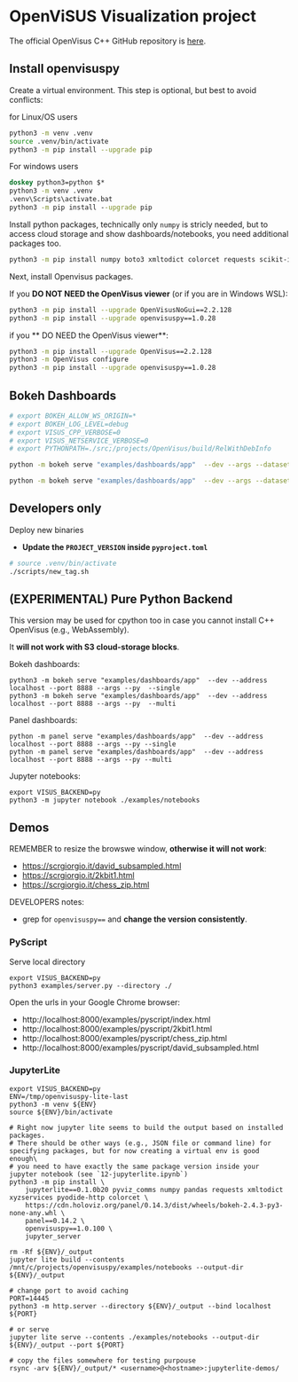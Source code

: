 # OpenViSUS Visualization project

The official OpenVisus C++ GitHub repository is [here](https://github.com/sci-visus/OpenVisus).

## Install openvisuspy

Create a virtual environment. This step is optional, but best to avoid conflicts:

for Linux/OS users


```bash
python3 -m venv .venv
source .venv/bin/activate
python3 -m pip install --upgrade pip
```

For windows users

```bat
doskey python3=python $*
python3 -m venv .venv
.venv\Scripts\activate.bat
python3 -m pip install --upgrade pip
```

Install python packages, technically only `numpy` is stricly needed, but to access cloud storage and show dashboards/notebooks, you need additional packages too.

```bash
python3 -m pip install numpy boto3 xmltodict colorcet requests scikit-image matplotlib bokeh==3.1.1 panel==1.3.6 itkwidgets[all] pyvista vtk jupyter
```

Next, install Openvisus packages. 


If you **DO NOT NEED the OpenVisus viewer** (or if you are in Windows WSL):

```bash
python3 -m pip install --upgrade OpenVisusNoGui==2.2.128
python3 -m pip install --upgrade openvisuspy==1.0.28
```

if you ** DO NEED the OpenVisus viewer**:

```bash
python3 -m pip install --upgrade OpenVisus==2.2.128
python3 -m OpenVisus configure 
python3 -m pip install --upgrade openvisuspy==1.0.28
```

## Bokeh Dashboards 


```bash
# export BOKEH_ALLOW_WS_ORIGIN=*
# export BOKEH_LOG_LEVEL=debug
# export VISUS_CPP_VERBOSE=0
# export VISUS_NETSERVICE_VERBOSE=0
# export PYTHONPATH=./src;/projects/OpenVisus/build/RelWithDebInfo

python -m bokeh serve "examples/dashboards/app"  --dev --args --dataset  "https://atlantis.sci.utah.edu/mod_visus?dataset=david_subsampled&cached=arco" 

python -m bokeh serve "examples/dashboards/app"  --dev --args --dataset  "https://atlantis.sci.utah.edu/mod_visus?dataset=2kbit1&cached=arco"
```

## Developers only


Deploy new binaries

- **Update the `PROJECT_VERSION` inside `pyproject.toml`**

```bash
# source .venv/bin/activate
./scripts/new_tag.sh
```


## (EXPERIMENTAL) Pure Python Backend

This version may be used for cpython too in case you cannot install C++ OpenVisus (e.g., WebAssembly).

It **will not work with S3 cloud-storage blocks**.

Bokeh dashboards:

```
python3 -m bokeh serve "examples/dashboards/app"  --dev --address localhost --port 8888 --args --py  --single
python3 -m bokeh serve "examples/dashboards/app"  --dev --address localhost --port 8888 --args --py  --multi
```

Panel dashboards:

```
python -m panel serve "examples/dashboards/app"  --dev --address localhost --port 8888 --args --py --single
python -m panel serve "examples/dashboards/app"  --dev --address localhost --port 8888 --args --py --multi
```

Jupyter notebooks:

```
export VISUS_BACKEND=py
python3 -m jupyter notebook ./examples/notebooks
```

## Demos

REMEMBER to resize the browswe  window, **otherwise it will not work**:

- https://scrgiorgio.it/david_subsampled.html
- https://scrgiorgio.it/2kbit1.html
- https://scrgiorgio.it/chess_zip.html

DEVELOPERS notes:
- grep for `openvisuspy==` and **change the version consistently**.

### PyScript

Serve local directory

```
export VISUS_BACKEND=py
python3 examples/server.py --directory ./
```

Open the urls in your Google Chrome browser:

- http://localhost:8000/examples/pyscript/index.html 
- http://localhost:8000/examples/pyscript/2kbit1.html 
- http://localhost:8000/examples/pyscript/chess_zip.html 
- http://localhost:8000/examples/pyscript/david_subsampled.html

### JupyterLite

```
export VISUS_BACKEND=py
ENV=/tmp/openvisuspy-lite-last
python3 -m venv ${ENV}
source ${ENV}/bin/activate

# Right now jupyter lite seems to build the output based on installed packages. 
# There should be other ways (e.g., JSON file or command line) for specifying packages, but for now creating a virtual env is good enough\
# you need to have exactly the same package version inside your jupyter notebook (see `12-jupyterlite.ipynb`)
python3 -m pip install \
    jupyterlite==0.1.0b20 pyviz_comms numpy pandas requests xmltodict xyzservices pyodide-http colorcet \
    https://cdn.holoviz.org/panel/0.14.3/dist/wheels/bokeh-2.4.3-py3-none-any.whl \
    panel==0.14.2 \
    openvisuspy==1.0.100 \
    jupyter_server 

rm -Rf ${ENV}/_output 
jupyter lite build --contents /mnt/c/projects/openvisuspy/examples/notebooks --output-dir ${ENV}/_output

# change port to avoid caching
PORT=14445
python3 -m http.server --directory ${ENV}/_output --bind localhost ${PORT}

# or serve
jupyter lite serve --contents ./examples/notebooks --output-dir ${ENV}/_output --port ${PORT} 

# copy the files somewhere for testing purpouse
rsync -arv ${ENV}/_output/* <username>@<hostname>:jupyterlite-demos/
```

